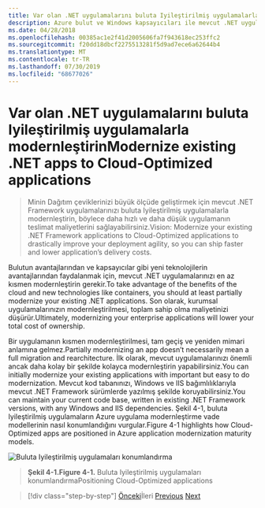 ```yaml
---
title: Var olan .NET uygulamalarını buluta Iyileştirilmiş uygulamalarla modernleştirin
description: Azure bulut ve Windows kapsayıcıları ile mevcut .NET uygulamalarını modernleştirin.
ms.date: 04/28/2018
ms.openlocfilehash: 00385ac1e2f41d2005606fa7f943618ec253ffc2
ms.sourcegitcommit: f20dd18dbcf2275513281f5d9ad7ece6a62644b4
ms.translationtype: MT
ms.contentlocale: tr-TR
ms.lasthandoff: 07/30/2019
ms.locfileid: "68677026"
---
```

# <a name="modernize-existing-net-apps-to-cloud-optimized-applications"></a><span data-ttu-id="055a2-103">Var olan .NET uygulamalarını buluta Iyileştirilmiş uygulamalarla modernleştirin</span><span class="sxs-lookup"><span data-stu-id="055a2-103">Modernize existing .NET apps to Cloud-Optimized applications</span></span>

> <span data-ttu-id="055a2-104">Minin Dağıtım çeviklerinizi büyük ölçüde geliştirmek için mevcut .NET Framework uygulamalarınızı buluta Iyileştirilmiş uygulamalarla modernleştirin, böylece daha hızlı ve daha düşük uygulamanın teslimat maliyetlerini sağlayabilirsiniz.</span><span class="sxs-lookup"><span data-stu-id="055a2-104">Vision: Modernize your existing .NET Framework applications to Cloud-Optimized applications to drastically improve your deployment agility, so you can ship faster and lower application’s delivery costs.</span></span>

<span data-ttu-id="055a2-105">Bulutun avantajlarından ve kapsayıcılar gibi yeni teknolojilerin avantajlarından faydalanmak için, mevcut .NET uygulamalarınızı en az kısmen modernleştirin gerekir.</span><span class="sxs-lookup"><span data-stu-id="055a2-105">To take advantage of the benefits of the cloud and new technologies like containers, you should at least partially modernize your existing .NET applications.</span></span> <span data-ttu-id="055a2-106">Son olarak, kurumsal uygulamalarınızın modernleştirilmesi, toplam sahip olma maliyetinizi düşürür.</span><span class="sxs-lookup"><span data-stu-id="055a2-106">Ultimately, modernizing your enterprise applications will lower your total cost of ownership.</span></span>

<span data-ttu-id="055a2-107">Bir uygulamanın kısmen modernleştirilmesi, tam geçiş ve yeniden mimari anlamına gelmez.</span><span class="sxs-lookup"><span data-stu-id="055a2-107">Partially modernizing an app doesn’t necessarily mean a full migration and rearchitecture.</span></span> <span data-ttu-id="055a2-108">İlk olarak, mevcut uygulamalarınızı önemli ancak daha kolay bir şekilde kolayca modernleştirin yapabilirsiniz.</span><span class="sxs-lookup"><span data-stu-id="055a2-108">You can initially modernize your existing applications with important but easy to do modernization.</span></span> <span data-ttu-id="055a2-109">Mevcut kod tabanınızı, Windows ve IIS bağımlılıklarıyla mevcut .NET Framework sürümlerde yazılmış şekilde koruyabilirsiniz.</span><span class="sxs-lookup"><span data-stu-id="055a2-109">You can maintain your current code base, written in existing .NET Framework versions, with any Windows and IIS dependencies.</span></span> <span data-ttu-id="055a2-110">Şekil 4-1, buluta Iyileştirilmiş uygulamaların Azure uygulama modernleştirme vade modellerinin nasıl konumlandığını vurgular.</span><span class="sxs-lookup"><span data-stu-id="055a2-110">Figure 4-1 highlights how Cloud-Optimized apps are positioned in Azure application modernization maturity models.</span></span>

![Buluta Iyileştirilmiş uygulamaları konumlandırma](./media/image1.png)

> <span data-ttu-id="055a2-112">**Şekil 4-1.**</span><span class="sxs-lookup"><span data-stu-id="055a2-112">**Figure 4-1.**</span></span> <span data-ttu-id="055a2-113">Buluta Iyileştirilmiş uygulamaları konumlandırma</span><span class="sxs-lookup"><span data-stu-id="055a2-113">Positioning Cloud-Optimized applications</span></span>

>[!div class="step-by-step"]
><span data-ttu-id="055a2-114">[Önceki](../migrate-your-relational-databases-to-azure.md)İleri
>[](reasons-to-modernize-existing-net-apps-to-cloud-optimized-applications.md)</span><span class="sxs-lookup"><span data-stu-id="055a2-114">[Previous](../migrate-your-relational-databases-to-azure.md)
[Next](reasons-to-modernize-existing-net-apps-to-cloud-optimized-applications.md)</span></span>
